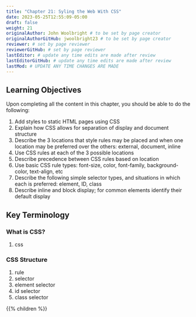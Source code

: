 ```yaml
---
title: "Chapter 21: Syling the Web With CSS"
date: 2023-05-25T12:55:09-05:00
draft: false
weight: 21
originalAuthor: John Woolbright # to be set by page creator
originalAuthorGitHub: jwoolbright23 # to be set by page creator
reviewer: # set by page reviewer
reviewerGitHub: # set by page reviewer
lastEditor: # update any time edits are made after review
lastEditorGitHub: # update any time edits are made after review
lastMod: # UPDATE ANY TIME CHANGES ARE MADE
---
```


## Learning Objectives
Upon completing all the content in this chapter, you should be able to do the following:

1. Add styles to static HTML pages using CSS
1. Explain how CSS allows for separation of display and document structure
1. Describe the 3 locations that style rules may be placed and when one location may be preferred over the others: external, document, inline
1. Use CSS rules at each of the 3 possible locations
1. Describe precedence between CSS rules based on location
1. Use basic CSS rule types: font-size, color, font-family, background-color, text-align, etc
1. Describe the following simple selector types, and situations in which each is preferred: element, ID, class
1. Describe inline and block display; for common elements identify their default display

## Key Terminology

### What is CSS?
1. css

### CSS Structure
1. rule
1. selector
1. element selector
1. id selector
1. class selector

{{% children %}}
